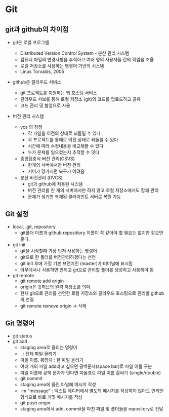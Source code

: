 # Git
## git과 github의 차이점
* git은 로컬 프로그램
  * Distributed Version Control System - 분산 관리 시스템
  * 컴퓨터 파일의 변경사항을 추적하고 여러 명의 사용자들 간의 작업을 조율
  * 로컬 저장소를 사용하는 명령어 기반의 시스템
  * Linus Torvalds, 2005

* github은 클라우드 서비스 
  * git 프로젝트를 지원하는 웹 호스팅 서비스 
  * 클라우드 서브를 통해 로컬 저장소 (git)의 코드를 업로드하고 공유
  * 코드 관리 및 협업으로 사용

* 버전 관리 시스템
  * vcs 의 장점
    * 각 파일을 이전의 상태로 되돌릴 수 있다
    * 각 프로젝트를 통째로 이전 상태로 되돌릴 수 있다
    * 시간에 따라 수정내용을 비교해볼 수 있다
    * 누가 문제를 일으켰는지 추적할 수 잇다
  * 중앙집중식 버전 관리(CSVS)
    * 한개의 서버에서만 버전 관리
    *  서버가 망가지면 복구가 어려움
   * 분산 버전관리 (DVCS)
     * git과 github에 적용된 시스템
     * 버전 관리를 한 개의 서버에서만 하지 않고 로컬 저장소에서도 함께 관리 
     * 문제가 생기면 복제된 클라이언트 서버로 복원 가능
  
## Git 설정
* local, .git, repository
  * git폴더 이름과 github repositiory 이름이 꼭 같아야 할 필요는 없지만 같으면 좋다.
* git init
  * git을 시작할때 가장 먼저 사용하는 명령어
  * git으로 한 폴더를 버전관리하겠다는 선언
  * git init 후에 가장 기본 브랜치인 (master)가 터미널에 표시됨
  * 아무데서나 사용하면 안되고 git으로 관리할 폴더를 생성하고 사용해야 됨
* git remote
  * git remote add origin <github url>
  * origin은 깃허브의 원격 저장소를 의미
  * 현재 git으로 관리를 선언한 로컬 저장소와 클라우드 호스팅으로 관리할 github의 연결
  * git remote remove origin -> 삭제

## Git 명령어
* git status
* git add
  * staging area로 올리는 명령어
  * . : 전체 파일 올리기
  * 파일 이름. 확장자 : 한 파일 올리기
  * 여러 개의 파일 add라고 싶으면 공백문자(space bar)로 파일 이름 구분
  * 파일 이름에 공백 문자가 잇다면 따옴표로 파일 이름 감싸기 (single/double)
  * git commit
  * staging area에 올린 파일에 메시지 작성
  * -m "message" : 텍스트 에디터에서 별도의 메시지를 작성하지 않아도 인라인 형식으로 바로 커밋 메시지를 작성
  * git push origin <branch>
  * staging area에서 add, commit을 마친 파일 및 폴더들을 repository로 전달
